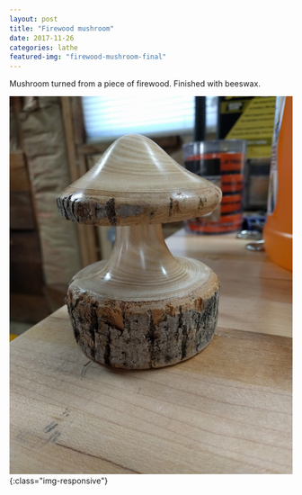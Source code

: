 ```yaml
---
layout: post
title: "Firewood mushroom"
date: 2017-11-26
categories: lathe 
featured-img: "firewood-mushroom-final"
---
```


Mushroom turned from a piece of firewood. Finished with beeswax.

![firewood-mushroom-final](/assets/img/posts/firewood-mushroom-final.jpg){:class="img-responsive"}

